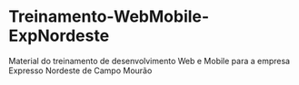 # Treinamento-WebMobile-ExpNordeste
Material do treinamento de desenvolvimento Web e Mobile para a empresa Expresso Nordeste de Campo Mourão
